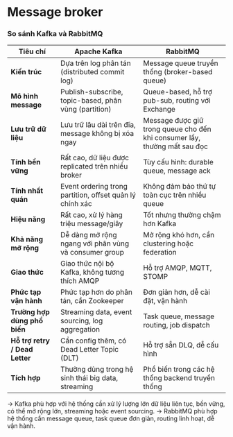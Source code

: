 # Message broker
### So sánh Kafka và RabbitMQ

| Tiêu chí                       | Apache Kafka                                             | RabbitMQ                                                                  |
| ------------------------------ | -------------------------------------------------------- | ------------------------------------------------------------------------- |
| **Kiến trúc**                  | Dựa trên log phân tán (distributed commit log)           | Message queue truyền thống (broker-based queue)                           |
| **Mô hình message**            | Publish-subscribe, topic-based, phân vùng (partition)    | Queue-based, hỗ trợ pub-sub, routing với Exchange                         |
| **Lưu trữ dữ liệu**            | Lưu trữ lâu dài trên đĩa, message không bị xóa ngay      | Message được giữ trong queue cho đến khi consumer lấy, thường mất sau đọc |
| **Tính bền vững**              | Rất cao, dữ liệu được replicated trên nhiều broker       | Tùy cấu hình: durable queue, message ack                                  |
| **Tính nhất quán**             | Event ordering trong partition, offset quản lý chính xác | Không đảm bảo thứ tự toàn cục trên nhiều queue                            |
| **Hiệu năng**                  | Rất cao, xử lý hàng triệu message/giây                   | Tốt nhưng thường chậm hơn Kafka                                           |
| **Khả năng mở rộng**           | Dễ dàng mở rộng ngang với phân vùng và consumer group    | Mở rộng khó hơn, cần clustering hoặc federation                           |
| **Giao thức**                  | Giao thức nội bộ Kafka, không tương thích AMQP           | Hỗ trợ AMQP, MQTT, STOMP                                                  |
| **Phức tạp vận hành**          | Phức tạp hơn do phân tán, cần Zookeeper                  | Đơn giản hơn, dễ cài đặt, vận hành                                        |
| **Trường hợp dùng phổ biến**   | Streaming data, event sourcing, log aggregation          | Task queue, message routing, job dispatch                                 |
| **Hỗ trợ retry / Dead Letter** | Cần config thêm, có Dead Letter Topic (DLT)              | Hỗ trợ sẵn DLQ, dễ cấu hình                                               |
| **Tích hợp**                   | Thường dùng trong hệ sinh thái big data, streaming       | Phổ biến trong các hệ thống backend truyền thống                          |

-> Kafka phù hợp với hệ thống cần xử lý lượng lớn dữ liệu liên tục, bền vững, có thể mở rộng lớn, streaming hoặc event sourcing.
-> RabbitMQ phù hợp hệ thống cần message queue, task queue đơn giản, routing linh hoạt, dễ vận hành.

